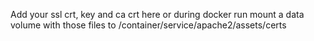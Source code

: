 Add your ssl crt, key and ca crt here
or during docker run mount a data volume with those files to /container/service/apache2/assets/certs

